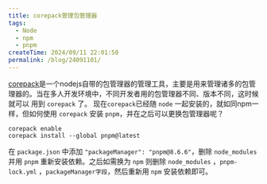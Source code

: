 ```yaml
---
title: corepack管理包管理器
tags:
  - Node
  - npm
  - pnpm
createTime: 2024/09/11 22:01:50
permalink: /blog/24091101/
---
```


[corepack](https://nodejs.cn/api/corepack.html)是一个nodejs自带的包管理器的管理工具，主要是用来管理诸多的包管理器的。当在多人开发环境中，不同开发者用的包管理器不同、版本不同，这时候就可以
用到 `corepack` 了。
现在`corepack`已经随 `node` 一起安装的，就如同npm一样，但如何使用 `corepack` 安装 `pnpm`，并在之后可以更换包管理器呢？
``` npm
corepack enable
corepack install --global pnpm@latest
```
在 `package.json` 中添加 `"packageManager": "pnpm@8.6.6"`，删除 `node_modules` 并用 `pnpm`
重新安装依赖。之后如需换为 `npm` 则删除 `node_modules` ，`pnpm-lock.yml` ，`packageManager字段`，然后重新用
`npm` 安装依赖即可。
